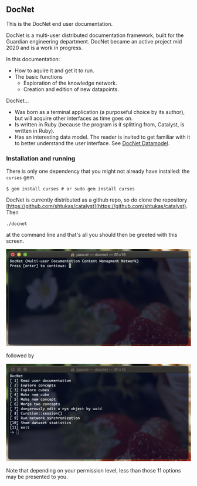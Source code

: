 ## DocNet

This is the DocNet end user documentation.

DocNet is a multi-user distributed documentation framework, built for the Guardian engineering department. DocNet became an active project mid 2020 and is a work in progress.

In this documentation:

- How to aquire it and get it to run.
- The basic functions 
	- Exploration of the knowledge network.
	- Creation and edition of new datapoints.

DocNet...

- Was born as a terminal application (a purposeful choice by its author), but will acquire other interfaces as time goes on. 
- Is written in Ruby (because the program is it splitting from, Catalyst, is written in Ruby).
- Has an interesting data model. The reader is invited to get familiar with it to better understand the user interface. See [DocNet Datamodel](DocNetDatamodel.md).

### Installation and running

There is only one dependency that you might not already have installed: the `curses` gem.

```
$ gem install curses # or sudo gem install curses
```

DocNet is currently distributed as a github repo, so do clone the repository [https://github.com/shtukas/catalyst](https://github.com/shtukas/catalyst). Then 

```
./docnet
```

at the command line and that's all you should then be greeted with this screen.

![](images/1595716867.png)

followed by 

![](images/1595716977.png)

Note that depending on your permission level, less than those 11 options may be presented to you. 

